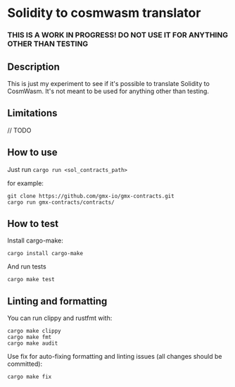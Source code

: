 # Solidity to cosmwasm translator

### **THIS IS A WORK IN PROGRESS! DO NOT USE IT FOR ANYTHING OTHER THAN TESTING**

## Description

This is just my experiment to see if it's possible to translate Solidity to CosmWasm.
It's not meant to be used for anything other than testing.

## Limitations

// TODO

## How to use

Just run `cargo run <sol_contracts_path>`

for example:

```
git clone https://github.com/gmx-io/gmx-contracts.git
cargo run gmx-contracts/contracts/
```

## How to test

Install cargo-make:

```
cargo install cargo-make
```

And run tests

```
cargo make test
```

## Linting and formatting

You can run clippy and rustfmt with:

```
cargo make clippy
cargo make fmt
cargo make audit
```

Use fix for auto-fixing formatting and linting issues (all changes should be committed):

```
cargo make fix
```

